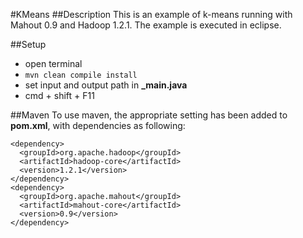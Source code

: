 #KMeans
##Description
This is an example of k-means running with Mahout 0.9 and Hadoop 1.2.1. The example is executed in eclipse.

##Setup
  - open terminal
  - `mvn clean compile install`
  - set input and output path in **_main.java**
  - cmd + shift + F11

##Maven
To use maven, the appropriate setting has been added to **pom.xml**, with dependencies as following:
```
<dependency>
  <groupId>org.apache.hadoop</groupId>
  <artifactId>hadoop-core</artifactId>
  <version>1.2.1</version>
</dependency>
<dependency>
  <groupId>org.apache.mahout</groupId>
  <artifactId>mahout-core</artifactId>
  <version>0.9</version>
</dependency>
```
